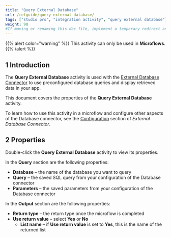 ```yaml
---
title: "Query External Database"
url: /refguide/query-external-database/
tags: ["studio pro", "integration activity", "query external database"]
weight: 90
#If moving or renaming this doc file, implement a temporary redirect and let the respective team know they should update the URL in the product. See Mapping to Products for more details.
---
```


{{% alert color="warning" %}}
This activity can only be used in **Microflows**.
{{% /alert %}}

## 1 Introduction

The **Query External Database** activity is used with the [External Database Connector](/appstore/connectors/external-database-connector/) to use preconfigured database queries and display retrieved data in your app.

This document covers the properties of the **Query External Database** activity. 

To learn how to use this activity in a microflow and configure other aspects of the Database connector, see the [Configuration](/appstore/connectors/external-database-connector/#configuration) section of *External Database Connector*.

## 2 Properties

Double-click the **Query External Database** activity to view its properties.

In the **Query** section are the following properties:

* **Database** – the name of the database you want to query
* **Query** – the saved SQL query from your configuration of the Database connector
* **Parameters** – the saved parameters from your configuration of the Database connector

In the **Output** section are the following properties:

* **Return type** – the return type once the microflow is completed
* **Use return value** – select **Yes** or **No**
    * **List name** – if **Use return value** is set to **Yes**, this is the name of the returned list
